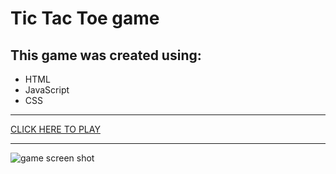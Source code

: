 # Tic Tac Toe game

## This game was created using:

- HTML
- JavaScript
- CSS

-----

[CLICK HERE TO PLAY](https://vicbrooke.github.io/tictactoe-sept-2022/)

-----

![game screen shot](https://user-images.githubusercontent.com/113979837/193287618-7cba2045-7988-4a84-af83-8334dab5d36f.png)
